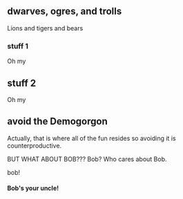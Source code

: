 ## dwarves, ogres, and trolls
Lions and tigers and bears

### stuff 1
Oh my

## stuff 2
Oh my

## avoid the Demogorgon
Actually, that is where all of the fun resides so avoiding it is counterproductive. 



BUT WHAT ABOUT BOB???
Bob? Who cares about Bob. 

bob!

#### Bob's your uncle!
